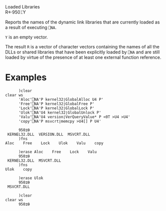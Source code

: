 <div class="heading">
  <div class="name">Loaded Libraries</div>
  <div class="command">R←950⌶Y</div>
</div>

Reports the names of the dynamic link libraries that are currently loaded as a result of executing `⎕NA`.

`Y` is an empty vector.

The result `R` is a vector of character vectors containing  the names of all the DLLs or shared libraries that have been explicitly loaded by `⎕NA` and are still loaded by virtue of the presence of at least one external function reference.

# Examples
```apl
      )clear
clear ws
      'Aloc'⎕NA'P kernel32∣GlobalAlloc U4 P'
      'Free'⎕NA'P kernel32∣GlobalFree P'
      'Lock'⎕NA'P kernel32∣GlobalLock P'
      'Ulok'⎕NA'U4 kernel32∣GlobalUnlock P'
      'Valu'⎕NA'U4 version∣VerQueryValue* P <0T >U4 >U4'
      'copy'⎕NA'P msvcrt∣memcpy >U4[] P U4'
 
      950⌶⍬
 KERNEL32.DLL  VERSION.DLL  MSVCRT.DLL 
      )fns
Aloc    Free    Lock    Ulok    Valu    copy

      )erase Aloc    Free    Lock    Valu 
      950⌶⍬
 KERNEL32.DLL  MSVCRT.DLL 
      )fns
Ulok    copy

      )erase Ulok
      950⌶⍬
 MSVCRT.DLL 

      )clear
clear ws
      950⌶⍬

```
